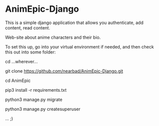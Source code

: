 # AnimEpic-Django
This is a simple django application that allows you authenticate, add content, read content.

Web-site about anime characters and their bio.

To set this up, go into your virtual environment if needed, and then check this out into some folder:

cd ...wherever...

git clone https://github.com/nearbad/AnimEpic-Django.git

cd AnimEpic

pip3 install -r requirements.txt

python3 manage.py migrate

python3 manage.py createsuperuser

... ;)
